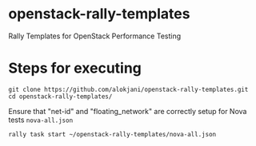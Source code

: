 # openstack-rally-templates
Rally Templates for OpenStack Performance Testing

# Steps for executing

```
git clone https://github.com/alokjani/openstack-rally-templates.git
cd openstack-rally-templates/
```

Ensure that "net-id" and "floating_network" are correctly setup for Nova tests `nova-all.json`

```
rally task start ~/openstack-rally-templates/nova-all.json
```
